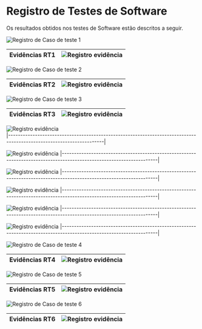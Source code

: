 # Registro de Testes de Software

Os resultados obtidos nos testes de Software estão descritos a seguir.


![Registro de Caso de teste 1](img/RT1.png)

|     Evidências  RT1      |   ![Registro evidência](img/EvidenciaCadONG.png)                                          
|--------------------------|-------------------------------------------------------------------------------------------|
 

![Registro de Caso de teste 2](img/RT2.png)

|     Evidências  RT2      |   ![Registro evidência](img/EvidenciaValilogin.png)  
|--------------------------|-------------------------------------------------------------------------------------------|


![Registro de Caso de teste 3](img/RT3.png)

|     Evidências  RT3      |   ![Registro evidência](img/EvidenciaCadasAtiv1.png)  
|--------------------------|-------------------------------------------------------------------------------------------|
         
         
![Registro evidência](img/EvidenciaCadasAtiv2.png)     
|---------------------------------------------------------------------------------------------------------------------|

![Registro evidência](img/EvidenciaCadasAtiv3.png)
|---------------------------------------------------------------------------------------------------------------------|

![Registro evidência](img/EvidenciaCadasAtiv4.png)
|---------------------------------------------------------------------------------------------------------------------|
   
![Registro evidência](img/EvidenciaCadasAtiv5.png)
|---------------------------------------------------------------------------------------------------------------------|

![Registro evidência](img/EvidenciaCadasAtivDelet.png)
|---------------------------------------------------------------------------------------------------------------------|
     
![Registro evidência](img/EvidenciaCadasAtivUpdate.png)
|---------------------------------------------------------------------------------------------------------------------|


![Registro de Caso de teste 4](img/RT4.png)

|     Evidências  RT4      |   ![Registro evidência](img/EvidenciaVisuAtiviONG.png)  
|--------------------------|-------------------------------------------------------------------------------------------|


![Registro de Caso de teste 5](img/RT5.png)

|     Evidências  RT5      |   ![Registro evidência](img/EvidenciaVisuaInfoONG.png)  
|--------------------------|-------------------------------------------------------------------------------------------|


![Registro de Caso de teste 6](img/RT6.png)

|     Evidências  RT6      |   ![Registro evidência](img/EvidenciaVisuAtiviVolu6.png)  
|--------------------------|-------------------------------------------------------------------------------------------|
                               
